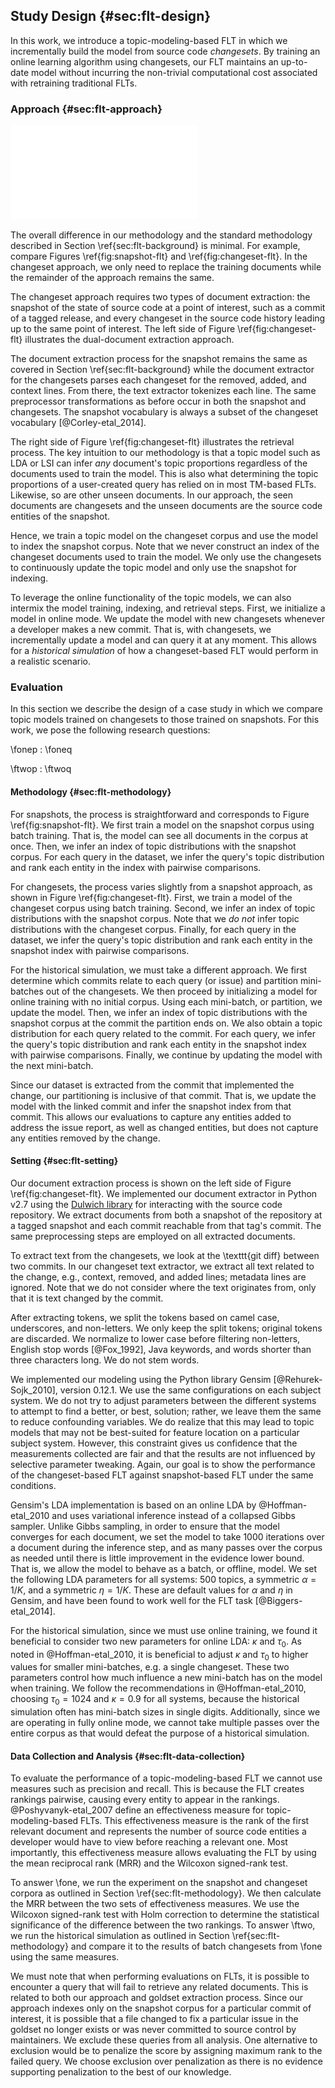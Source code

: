 ## Study Design {#sec:flt-design}

In this work, we introduce a topic-modeling-based FLT in which we
incrementally build the model from source code *changesets*.  By training an
online learning algorithm using changesets, our FLT maintains an up-to-date
model without incurring the non-trivial computational cost associated with
retraining traditional FLTs.

### Approach {#sec:flt-approach}

![Feature location using changesets\label{fig:changeset-flt}](figures/changeset-flt.pdf)

The overall difference in our methodology and the standard methodology
described in Section \ref{sec:flt-background} is minimal.  For example, compare
Figures \ref{fig:snapshot-flt} and \ref{fig:changeset-flt}.  In the changeset
approach, we only need to replace the training documents while the remainder of
the approach remains the same.

The changeset approach requires two types of document extraction: the snapshot
of the state of source code at a point of interest, such as a commit of a
tagged release, and every changeset in the source code history leading up to
the same point of interest.  The left side of Figure \ref{fig:changeset-flt}
illustrates the dual-document extraction approach.

The document extraction process for the snapshot remains the same as covered in
Section \ref{sec:flt-background} while the document extractor for the changesets
parses each changeset for the removed, added, and context lines.  From there,
the text extractor tokenizes each line.  The same preprocessor transformations
as before occur in both the snapshot and changesets.  The snapshot vocabulary
is always a subset of the changeset vocabulary [@Corley-etal_2014].

The right side of Figure \ref{fig:changeset-flt} illustrates the retrieval
process.  The key intuition to our methodology is that a topic model such as
LDA or LSI can infer *any* document's topic proportions regardless of the
documents used to train the model.  This is also what determining the topic
proportions of a user-created query has relied on in most TM-based FLTs.
Likewise, so are other unseen documents.  In our approach, the seen documents
are changesets and the unseen documents are the source code entities of the
snapshot.

Hence, we train a topic model on the changeset corpus and use the model to
index the snapshot corpus.  Note that we never construct an index of the
changeset documents used to train the model.  We only use the changesets to
continuously update the topic model and only use the snapshot for indexing.

To leverage the online functionality of the topic models, we can also intermix
the model training, indexing, and retrieval steps.  First, we initialize a
model in online mode.  We update the model with new changesets whenever a
developer makes a new commit.  That is, with changesets, we incrementally
update a model and can query it at any moment.  This allows for a *historical
simulation* of how a changeset-based FLT would perform in a realistic scenario.

### Evaluation

In this section we describe the design of a case study in which we compare
topic models trained on changesets to those trained on snapshots.  For this
work, we pose the following research questions:

\fonep
:   \foneq

\ftwop
:   \ftwoq

#### Methodology {#sec:flt-methodology}

For snapshots, the process is straightforward and corresponds to Figure
\ref{fig:snapshot-flt}.  We first train a model on the snapshot corpus using
batch training.  That is, the model can see all documents in the corpus at
once.  Then, we infer an index of topic distributions with the snapshot corpus.
For each query in the dataset, we infer the query's topic distribution and rank
each entity in the index with pairwise comparisons.

For changesets, the process varies slightly from a snapshot approach, as shown
in Figure \ref{fig:changeset-flt}.  First, we train a model of the changeset
corpus using batch training.  Second, we infer an index of topic distributions
with the snapshot corpus.  Note that we *do not* infer topic distributions with
the changeset corpus.  Finally, for each query in the dataset, we infer the
query's topic distribution and rank each entity in the snapshot index with
pairwise comparisons.

For the historical simulation, we must take a different approach.  We first
determine which commits relate to each query (or issue) and partition
mini-batches out of the changesets.  We then proceed by initializing a model
for online training with no initial corpus.  Using each mini-batch, or
partition, we update the model.  Then, we infer an index of topic distributions
with the snapshot corpus at the commit the partition ends on.  We also obtain a
topic distribution for each query related to the commit.  For each query, we
infer the query's topic distribution and rank each entity in the snapshot index
with pairwise comparisons.  Finally, we continue by updating the model with the
next mini-batch.

Since our dataset is extracted from the commit that implemented the change, our
partitioning is inclusive of that commit.  That is, we update the model with
the linked commit and infer the snapshot index from that commit.  This allows
our evaluations to capture any entities added to address the issue report, as
well as changed entities, but does not capture any entities removed by the
change.

#### Setting {#sec:flt-setting}

Our document extraction process is shown on the left side of Figure
\ref{fig:changeset-flt}.  We implemented our document extractor in Python v2.7
using the [Dulwich library](http://www.samba.org/~jelmer/dulwich/) for
interacting with the source code repository.  We extract documents from both a
snapshot of the repository at a tagged snapshot and each commit reachable from
that tag's commit.  The same preprocessing steps are employed on all extracted
documents.

To extract text from the changesets, we look at the \texttt{git diff} between
two commits.  In our changeset text extractor, we extract all text related to
the change, e.g., context, removed, and added lines; metadata lines are ignored.
Note that we do not consider where the text originates from, only that it is
text changed by the commit.

After extracting tokens, we split the tokens based on camel case, underscores,
and non-letters.  We only keep the split tokens; original tokens are discarded.
We normalize to lower case before filtering non-letters, English stop
words [@Fox_1992], Java keywords, and words shorter than three characters
long.  We do not stem words.

We implemented our modeling using the Python library Gensim
[@Rehurek-Sojk_2010], version 0.12.1. We use the same configurations on each
subject system.  We do not try to adjust parameters between the different
systems to attempt to find a better, or best, solution; rather, we leave them
the same to reduce confounding variables.  We do realize that this may lead to
topic models that may not be best-suited for feature location on a particular
subject system.  However, this constraint gives us confidence that the
measurements collected are fair and that the results are not influenced by
selective parameter tweaking.  Again, our goal is to show the performance of
the changeset-based FLT against snapshot-based FLT under the same conditions.

Gensim's LDA implementation is based on an online LDA by @Hoffman-etal_2010 and
uses variational inference instead of a collapsed Gibbs sampler.  Unlike Gibbs
sampling, in order to ensure that the model converges for each document, we set
the model to take $1000$ iterations over a document during the inference step,
and as many passes over the corpus as needed until there is little improvement
in the evidence lower bound. That is, we allow the model to behave as a batch,
or offline, model.  We set the following LDA parameters for all systems: $500$
topics, a symmetric $\alpha=1/K$, and a symmetric $\eta=1/K$.  These are
default values for $\alpha$ and $\eta$ in Gensim, and have been found to work
well for the FLT task [@Biggers-etal_2014].

For the historical simulation, since we must use online training, we found it
beneficial to consider two new parameters for online LDA: $\kappa$ and
$\tau_0$.  As noted in @Hoffman-etal_2010, it is beneficial to adjust $\kappa$
and $\tau_0$ to higher values for smaller mini-batches, e.g. a single
changeset.  These two parameters control how much influence a new mini-batch
has on the model when training.  We follow the recommendations in
@Hoffman-etal_2010, choosing $\tau_0=1024$ and $\kappa=0.9$ for all systems,
because the historical simulation often has mini-batch sizes in single digits.
Additionally, since we are operating in fully online mode, we cannot take
multiple passes over the entire corpus as that would defeat the purpose of a
historical simulation.

#### Data Collection and Analysis {#sec:flt-data-collection}

To evaluate the performance of a topic-modeling-based FLT we cannot use
measures such as precision and recall.  This is because the FLT creates
rankings pairwise, causing every entity to appear in the rankings.
@Poshyvanyk-etal_2007 define an effectiveness measure for topic-modeling-based
FLTs.  This effectiveness measure is the rank of the first relevant document
and represents the number of source code entities a developer would have to
view before reaching a relevant one.  Most importantly, this effectiveness
measure allows evaluating the FLT by using the mean reciprocal rank (MRR) and
the Wilcoxon signed-rank test.

To answer \fone, we run the experiment on the snapshot and changeset corpora as
outlined in Section \ref{sec:flt-methodology}.  We then calculate the MRR
between the two sets of effectiveness measures.  We use the Wilcoxon
signed-rank test with Holm correction to determine the statistical significance
of the difference between the two rankings.  To answer \ftwo, we run the
historical simulation as outlined in Section \ref{sec:flt-methodology} and
compare it to the results of batch changesets from \fone using the same
measures.

We must note that when performing evaluations on FLTs, it is possible to
encounter a query that will fail to retrieve any related documents.  This is
related to both our approach and goldset extraction process.  Since our
approach indexes only on the snapshot corpus for a particular commit of
interest, it is possible that a file changed to fix a particular issue in the
goldset no longer exists or was never committed to source control by
maintainers.  We exclude these queries from all analysis.  One alternative to
exclusion would be to penalize the score by assigning maximum rank to the
failed query.  We choose exclusion over penalization as there is no evidence
supporting penalization to the best of our knowledge.
